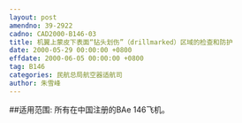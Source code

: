 ```yaml
---
layout: post
amendno: 39-2922
cadno: CAD2000-B146-03
title: 机翼上蒙皮下表面“钻头划伤”（drillmarked）区域的检查和防护
date: 2000-05-29 00:00:00 +0800
effdate: 2000-06-05 00:00:00 +0800
tag: B146
categories: 民航总局航空器适航司
author: 朱雪峰
---
```


##适用范围:
所有在中国注册的BAe 146飞机。

